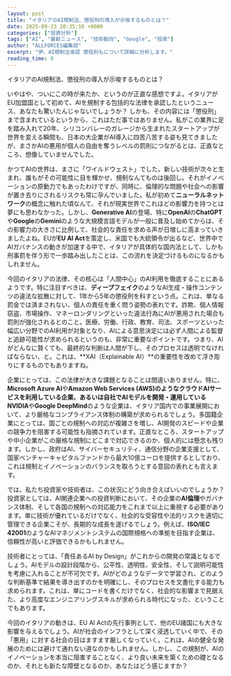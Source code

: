 ```yaml
---
layout: post
title: "イタリアのAI規制法、懲役刑の導入が示唆するものとは？"
date: 2025-09-23 20:35:10 +0000
categories: ["投資分析"]
tags: ["AI", "最新ニュース", "技術動向", "Google", "投資"]
author: "ALLFORCES編集部"
excerpt: "伊、AI規制法承認 懲役刑もについて詳細に分析します。"
reading_time: 8
---
```


イタリアのAI規制法、懲役刑の導入が示唆するものとは？

いやはや、ついにこの時が来たか、というのが正直な感想ですよ。イタリアがEU加盟国として初めて、AIを規制する包括的な法律を承認したというニュース、あなたも驚いたんじゃないでしょうか？ しかも、その内容には「懲役刑」まで含まれているというから、これはただ事ではありません。私がこの業界に足を踏み入れて20年、シリコンバレーのガレージから生まれたスタートアップが世界を変える瞬間も、日本の大企業がAI導入に四苦八苦する姿も見てきましたが、まさかAIの悪用が個人の自由を奪うレベルの罰則につながるとは、正直なところ、想像していませんでした。

かつてAIの世界は、まさに「ワイルドウェスト」でした。新しい技術が次々と生まれ、誰もがその可能性に目を輝かせ、規制なんてものは後回し。それがイノベーションの原動力でもあったわけですが、同時に、倫理的な問題や社会への影響が置き去りにされるリスクも常に孕んでいました。私が初めて**ニューラルネットワーク**の概念に触れた頃なんて、それが現実世界でこれほどの影響力を持つとは夢にも思わなかった。しかし、**Generative AI**の登場、特に**OpenAI**の**ChatGPT**や**Google**の**Gemini**のような大規模言語モデルが一般に普及し始めてからは、その影響力の大きさに比例して、社会的な責任を求める声が日増しに高まっていきましたよね。EUが**EU AI Act**を策定し、米国でも大統領令が出るなど、世界中でAIガバナンスの動きが加速する中で、イタリアが具体的な国内法として、しかも刑事罰を伴う形で一歩踏み出したことは、この流れを決定づけるものになるかもしれません。

今回のイタリアの法律、その核心は「人間中心」のAI利用を徹底することにあるようです。特に注目すべきは、**ディープフェイク**のようなAI生成・操作コンテンツの違法な拡散に対して、1年から5年の懲役刑を科すという点。これは、単なる罰金では済まされない、個人の責任を重く問う姿勢の表れです。詐欺、個人情報窃盗、市場操作、マネーロンダリングといった違法行為にAIが悪用された場合も罰則が強化されるとのこと。医療、労働、行政、教育、司法、スポーツといった幅広い分野でのAI利用が対象となり、AIによる意思決定には必ず人間による監督と追跡可能性が求められるというのも、非常に重要なポイントです。つまり、AIがどんなに賢くても、最終的な判断は人間が下し、そのプロセスは透明でなければならない、と。これは、**XAI（Explainable AI）**の重要性を改めて浮き彫りにするものでもありますね。

企業にとっては、この法律が大きな課題となることは間違いありません。特に、**Microsoft Azure AI**や**Amazon Web Services (AWS)**のようなクラウドAIサービスを利用している企業、あるいは自社でAIモデルを開発・運用している**NVIDIA**や**Google DeepMind**のような企業は、イタリア国内での事業展開において、より厳格なコンプライアンス体制の構築が求められるでしょう。多国籍企業にとっては、国ごとの規制への対応が複雑さを増し、AI開発のスピードや企業の競争力を阻害する可能性も指摘されています。正直なところ、スタートアップや中小企業がこの厳格な規制にどこまで対応できるのか、個人的には懸念も残ります。しかし、政府はAI、サイバーセキュリティ、通信分野の企業支援として、国家ベンチャーキャピタルファンドから最大10億ユーロを提供するとしており、これは規制とイノベーションのバランスを取ろうとする意図の表れとも言えます。

では、私たち投資家や技術者は、この状況にどう向き合えばいいのでしょうか？ 投資家としては、AI関連企業への投資判断において、その企業の**AI倫理**やガバナンス体制、そして各国の規制への対応能力をこれまで以上に重視する必要があります。単に技術が優れているだけでなく、社会的な受容性や法的リスクを適切に管理できる企業こそが、長期的な成長を遂げるでしょう。例えば、**ISO/IEC 42001**のようなAIマネジメントシステムの国際規格への準拠を目指す企業は、信頼性が高いと評価できるかもしれません。

技術者にとっては、「責任あるAI by Design」がこれからの開発の常識となるでしょう。AIモデルの設計段階から、公平性、透明性、安全性、そして説明可能性を考慮に入れることが不可欠です。AIがどのようなデータで学習され、どのような判断基準で結果を導き出すのかを明確にし、そのプロセスを文書化する能力も求められます。これは、単にコードを書くだけでなく、社会的な影響まで見据えた、より高度なエンジニアリングスキルが求められる時代になった、ということでもあります。

今回のイタリアの動きは、EU AI Actの先行事例として、他のEU諸国にも大きな影響を与えるでしょう。AIが社会のインフラとして深く浸透していく中で、その「悪用」に対する社会の目はますます厳しくなっていく。これは、AIの健全な発展のためには避けて通れない道なのかもしれません。しかし、この規制が、AIのイノベーションを本当に阻害することなく、より良い未来を築くための礎となるのか、それとも新たな障壁となるのか、あなたはどう感じますか？

